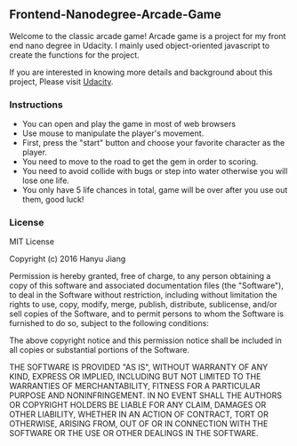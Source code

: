 ## Frontend-Nanodegree-Arcade-Game
Welcome to the classic arcade game! Arcade game is a project for my front end nano degree in Udacity. I mainly used object-oriented javascript to create the functions for the project.

If you are interested in knowing more details and background about this project, Please visit [Udacity](https://www.udacity.com/).

### Instructions
- You can open and play the game in most of web browsers
- Use mouse to manipulate the player's movement.
- First, press the "start" button and choose your favorite character as the player.
- You need to move to the road to get the gem in order to scoring.
- You need to avoid collide with bugs or step into water otherwise you will lose one life.
- You only have 5 life chances in total, game will be over after you use out them, good luck!

### License
MIT License

Copyright (c) 2016 Hanyu Jiang

Permission is hereby granted, free of charge, to any person obtaining a copy
of this software and associated documentation files (the "Software"), to deal
in the Software without restriction, including without limitation the rights
to use, copy, modify, merge, publish, distribute, sublicense, and/or sell
copies of the Software, and to permit persons to whom the Software is
furnished to do so, subject to the following conditions:

The above copyright notice and this permission notice shall be included in all
copies or substantial portions of the Software.

THE SOFTWARE IS PROVIDED "AS IS", WITHOUT WARRANTY OF ANY KIND, EXPRESS OR
IMPLIED, INCLUDING BUT NOT LIMITED TO THE WARRANTIES OF MERCHANTABILITY,
FITNESS FOR A PARTICULAR PURPOSE AND NONINFRINGEMENT. IN NO EVENT SHALL THE
AUTHORS OR COPYRIGHT HOLDERS BE LIABLE FOR ANY CLAIM, DAMAGES OR OTHER
LIABILITY, WHETHER IN AN ACTION OF CONTRACT, TORT OR OTHERWISE, ARISING FROM,
OUT OF OR IN CONNECTION WITH THE SOFTWARE OR THE USE OR OTHER DEALINGS IN THE
SOFTWARE.
